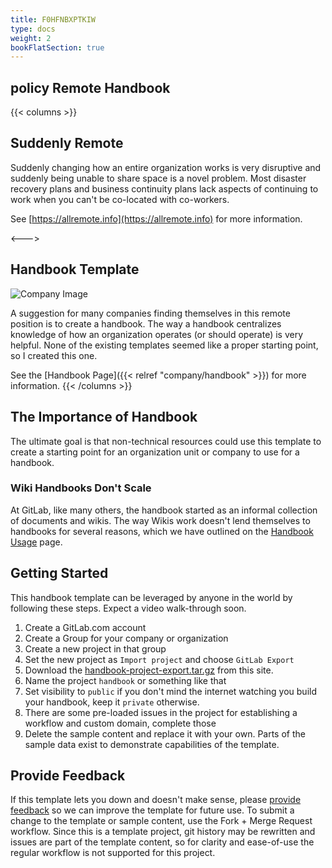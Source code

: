 ```yaml
---
title: F0HFNBXPTKIW 
type: docs
weight: 2
bookFlatSection: true
---
```


## policy Remote Handbook

{{< columns >}}

## Suddenly Remote

Suddenly changing how an entire organization works is very disruptive and
suddenly being unable to share space is a novel problem. Most disaster
recovery plans and business continuity plans lack aspects of continuing
to work when you can't be co-located with co-workers.

See [https://allremote.info](https://allremote.info) for more information.

<--->

## Handbook Template

![Company Image](./company_image.jpg)


A suggestion for many companies finding themselves in this remote position
is to create a handbook. The way a handbook centralizes knowledge of how an
organization operates (or should operate) is very helpful. None of the
existing templates seemed like a proper starting point, so I created this one.

See the [Handbook Page]({{< relref "company/handbook" >}}) for more information.
{{< /columns >}}

## The Importance of Handbook

The ultimate goal is that non-technical resources could use this template to
create a starting point for an organization unit or company to use for a
handbook.

### Wiki Handbooks Don't Scale

At GitLab, like many others, the handbook started as an informal collection of
documents and wikis. The way Wikis work doesn't lend themselves to handbooks for
several reasons, which we have outlined on the [Handbook Usage](https://about.gitlab.com/handbook/handbook-usage/#wiki-handbooks-dont-scale) page.

## Getting Started

This handbook template can be leveraged by anyone in the world by following
these steps. Expect a video walk-through soon.

1. Create a GitLab.com account
1. Create a Group for your company or organization
1. Create a new project in that group
1. Set the new project as `Import project` and choose `GitLab Export`
1. Download the [handbook-project-export.tar.gz](/handbook-project-export.tar.gz) from this site.
1. Name the project `handbook` or something like that
1. Set visibility to `public` if you don't mind the internet watching you build your handbook, keep it `private` otherwise.
1. There are some pre-loaded issues in the project for establishing a workflow and custom domain, complete those
1. Delete the sample content and replace it with your own.  Parts of the sample data exist to demonstrate capabilities of the template.

## Provide Feedback

If this template lets you down and doesn't make sense, please [provide feedback](https://gitlab.com/brownfield-dev/remote/feedback/-/issues/new)
so we can improve the template for future use.  To submit a change to the template or sample content,
use the Fork + Merge Request workflow.  Since this is a template project, git history may be rewritten
and issues are part of the template content, so for clarity and ease-of-use the regular workflow is not
supported for this project.
